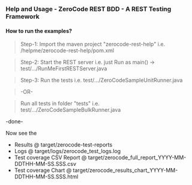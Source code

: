 ### Help and Usage - ZeroCode REST BDD - A REST Testing Framework 

#### How to run the examples?

> Step-1: 
Import the maven project "zerocode-rest-help" i.e. /helpme/zerocode-rest-help/pom.xml

> Step-2: 
Start the REST server i.e. just Run as main() -> test/.../RunMeFirstRESTServer.java

> Step-3: 
Run the tests i.e. test/.../ZeroCodeSampleUnitRunner.java

> -OR-

> Run all tests in folder "tests" i.e. test/.../ZeroCodeSampleBulkRunner.java

-done-


Now see the
* Results @ target/zerocode-test-reports
* Logs @ target/logs/zerocode_test_logs.log
* Test coverage CSV Report @ target/zerocode_full_report_YYYY-MM-DDTHH-MM-SS.SSS.csv
* Test coverage Chart @ target/zerocode_results_chart_YYYY-MM-DDTHH-MM-SS.SSS.html